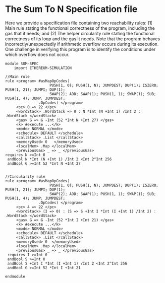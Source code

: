 The Sum To N Specification file
===============================

Here we provide a specification file containing two reachability rules:
(1) Main rule stating the functional correctness of the program, including the gas that it needs; and
(2) The helper circularity rule stating the functional correctness of its loop and the gas it needs.
Note that the program behaves incorrectly/unexpectedly if arithmetic overflow occurs during its execution.
One challenge in verifying this program is to identify the conditions under which overflow does not occur.


```{.k}
module SUM-SPEC
    import ETHEREUM-SIMULATION

//Main rule
rule <program> #asMapOpCodes(
					PUSH(1, 0); PUSH(1, N); JUMPDEST; DUP(1); ISZERO; PUSH(1, 21); JUMPI; DUP(1);
					SWAP(2); ADD; SWAP(1); PUSH(1, 1); SWAP(1); SUB; PUSH(1, 4); JUMP; JUMPDEST;
			   .OpCodes) </program>
	 <pc> 0 => 22 </pc>
	 <wordStack> .WordStack => 0 : N *Int (N +Int 1) /Int 2 : .WordStack </wordStack>
	 <gas> G => G -Int (52 *Int N +Int 27) </gas>
	 <k> #execute ...</k>
	 <mode> NORMAL </mode>
	 <schedule> DEFAULT </schedule>
	 <callStack> .List </callStack>
	 <memoryUsed> 0   </memoryUsed>
	 <localMem> .Map </localMem>
	 <previousGas> _ => _ </previousGas>
requires N >=Int 0
 andBool N *Int (N +Int 1) /Int 2 <Int 2^Int 256
 andBool G >=Int 52 *Int N +Int 27


//Circularity rule
rule <program> #asMapOpCodes(
					PUSH(1, 0); PUSH(1, N); JUMPDEST; DUP(1); ISZERO; PUSH(1, 21); JUMPI; DUP(1);
					SWAP(2); ADD; SWAP(1); PUSH(1, 1); SWAP(1); SUB; PUSH(1, 4); JUMP; JUMPDEST;
			   .OpCodes) </program>
	 <pc> 4 => 22 </pc>
	 <wordStack> (I => 0) : (S => S +Int I *Int (I +Int 1) /Int 2) : .WordStack </wordStack>
	 <gas> G => G -Int (52 *Int I +Int 21) </gas>
     <k> #execute ...</k>
	 <mode> NORMAL </mode>
	 <schedule> DEFAULT </schedule>
	 <callStack> .List </callStack>
	 <memoryUsed> 0  </memoryUsed>
	 <localMem> .Map </localMem>
	 <previousGas> _ => _ </previousGas>
 requires I >=Int 0
 andBool S >=Int 0
 andBool S +Int I *Int (I +Int 1) /Int 2 <Int 2^Int 256
 andBool G >=Int 52 *Int I +Int 21

endmodule
```
